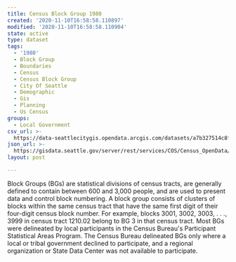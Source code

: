 ```yaml
---
title: Census Block Group 1980
created: '2020-11-10T16:58:58.110897'
modified: '2020-11-10T16:58:58.110904'
state: active
type: dataset
tags:
  - '1980'
  - Block Group
  - Boundaries
  - Census
  - Census Block Group
  - City Of Seattle
  - Demographic
  - Gis
  - Planning
  - Us Census
groups:
  - Local Government
csv_url: >-
  https://data-seattlecitygis.opendata.arcgis.com/datasets/a7b327514c8f43fda6d7fed64ba7d7e3_0.csv?outSR=%7B%22latestWkid%22%3A2926%2C%22wkid%22%3A2926%7D
json_url: >-
  https://gisdata.seattle.gov/server/rest/services/COS/Census_OpenData/MapServer/0
layout: post

---
```

Block Groups (BGs) are statistical divisions of census tracts, are generally defined to contain between 600 and 3,000 people, and are used to present data and control block numbering.  A block group consists of clusters of blocks within the same census tract that have the same first digit of their four-digit census block number.  For example, blocks 3001, 3002, 3003, . . ., 3999 in census tract 1210.02 belong to BG 3 in that census tract.  Most BGs were delineated by local participants in the Census Bureau's Participant Statistical Areas Program.  The Census Bureau delineated BGs only where a local or tribal government declined to participate, and a regional organization or State Data Center was not available to participate.
